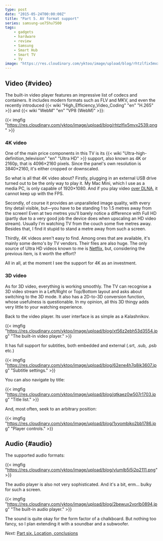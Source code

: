 ```yaml
---
type: post
date: "2015-05-24T00:00:00Z"
title: "Part 5. AV format support"
series: samsung-ue75hu7500
tags:
    - gadgets
    - hardware
    - review
    - Samsung
    - Smart Hub
    - Smart TV
    - TV
image: "https://res.cloudinary.com/yktoo/image/upload/blog/rhtzlfix5mvx2539.png"
---
```


## Video {#video}

The built-in video player features an impressive list of codecs and containers. It includes modern formats such as FLV and MKV, and even the recently introduced {{< wiki "High_Efficiency_Video_Coding" "en" "H.265" >}} and {{< wiki "WebM" "en" "VP8 (WebM)" >}}:

{{< imgfig "https://res.cloudinary.com/yktoo/image/upload/blog/rhtzlfix5mvx2539.png" >}}

<!--more-->

### 4K video

One of the main price components in this TV is its {{< wiki "Ultra-high-definition_television" "en" "Ultra HD" >}} support, also known as 4K or 2160p, that is 4096×2160 pixels. Since the panel's own resolution is 3840×2160, it's either cropped or downscaled.

So what is all that 4K video about? Firstly, plugging in an external USB drive turned out to be the only way to play it. My Mac Mini, which I use as a media PC, is only capable of 1920×1080. And if you play video [over DLNA](0246), it cannot keep up with the FPS.

Secondly, of course it provides an unparalleled image quality, with every tiny detail visible, but—you have to be standing 1 to 1.5 metres away from the screen! Even at two metres you'll barely notice a difference with Full HD (partly due to a very good job the device does when upscaling an HD video stream). Usually I'm watching TV from the couch some five metres away. Besides that, I find it stupid to stand a metre away from such a screen.

Thirdly, 4K videos aren't easy to find. Among ones that are available, it's mainly some demo's by TV vendors. Their files are also huge. The only source of Ultra HD videos known to me is [Netflix](https://help.netflix.com/en/node/13444), but, considering the previous item, is it worth the effort?

All in all, at the moment I see the support for 4K as an investment.

### 3D video

As for 3D video, everything is working smoothly. The TV can recognise a 3D video stream in a Left/Right or Top/Bottom layout and asks about switching to the 3D mode. It also has a 2D-to-3D conversion function, whose usefulness is questionable. In my opinion, all this 3D thingy adds very little to your watching experience.

Back to the video player. Its user interface is as simple as a Kalashnikov.

{{< imgfig "https://res.cloudinary.com/yktoo/image/upload/blog/xt56z2ebh53d3554.jpg" "The built-in video player." >}}

It has full support for subtitles, both embedded and external (.srt, .sub, .psb etc.)

{{< imgfig "https://res.cloudinary.com/yktoo/image/upload/blog/62ene4h7q8ik3607.jpg" "Subtitle settings." >}}

You can also navigate by title:

{{< imgfig "https://res.cloudinary.com/yktoo/image/upload/blog/qtkaez0w507r1703.jpg" "Title list." >}}

And, most often, seek to an arbitrary position:

{{< imgfig "https://res.cloudinary.com/yktoo/image/upload/blog/1yyombjko2bb1786.jpg" "Player controls." >}}

## Audio {#audio}

The supported audio formats:

{{< imgfig "https://res.cloudinary.com/yktoo/image/upload/blog/vlumlb5i5j2p2111.png" >}}

The audio player is also not very sophisticated. And it's a bit, erm… bulky for such a screen.

{{< imgfig "https://res.cloudinary.com/yktoo/image/upload/blog/2bewux2vorlb0894.jpg" "The built-in audio player." >}}

The sound is quite okay for the form factor of a chalkboard. But nothing too fancy, so I plan extending it with a soundbar and a subwoofer.

*Next:* [Part six. Location, conclusions](0248)

